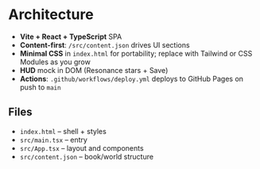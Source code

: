
# Architecture

- **Vite + React + TypeScript** SPA
- **Content-first**: `/src/content.json` drives UI sections
- **Minimal CSS** in `index.html` for portability; replace with Tailwind or CSS Modules as you grow
- **HUD** mock in DOM (Resonance stars + Save)
- **Actions**: `.github/workflows/deploy.yml` deploys to GitHub Pages on push to `main`

## Files
- `index.html` – shell + styles
- `src/main.tsx` – entry
- `src/App.tsx` – layout and components
- `src/content.json` – book/world structure

